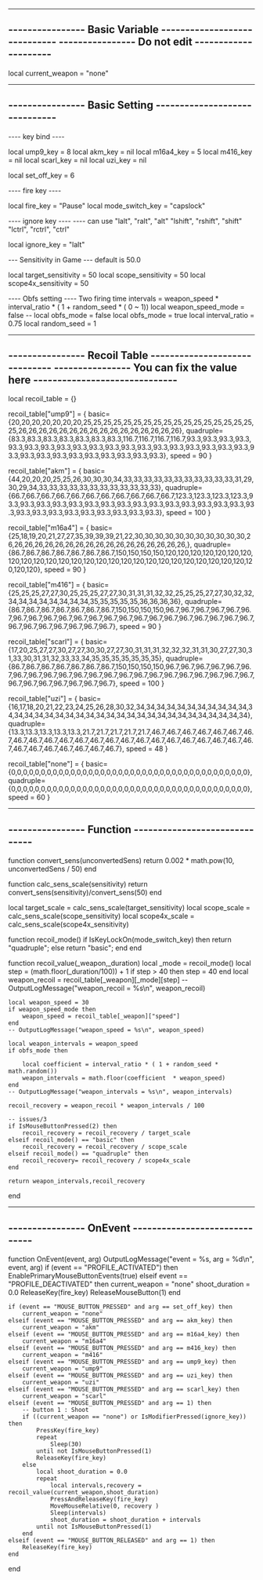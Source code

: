 --------------------------------------------------------------------------
----------------        Basic Variable       -----------------------------
----------------         Do not edit                 ---------------------
--------------------------------------------------------------------------
local current_weapon = "none"

--------------------------------------------------------------------------
----------------        Basic Setting       ------------------------------
--------------------------------------------------------------------------

---- key bind ----

local ump9_key = 8
local akm_key = nil
local m16a4_key = 5
local m416_key = nil
local scarl_key = nil
local uzi_key = nil

local set_off_key = 6


---- fire key ----

local fire_key = "Pause"
local mode_switch_key = "capslock"


---- ignore key ----
---- can use "lalt", "ralt", "alt"  "lshift", "rshift", "shift"  "lctrl", "rctrl", "ctrl"

local ignore_key = "lalt"

--- Sensitivity in Game
--- default is 50.0

local target_sensitivity = 50
local scope_sensitivity = 50
local scope4x_sensitivity = 50

---- Obfs setting
---- Two firing time intervals = weapon_speed * interval_ratio * ( 1 + random_seed * ( 0 ~ 1))
local weapon_speed_mode = false
-- local obfs_mode = false
local obfs_mode = true
local interval_ratio = 0.75
local random_seed = 1

--------------------------------------------------------------------------
----------------        Recoil Table        ------------------------------
---------------- You can fix the value here ------------------------------
--------------------------------------------------------------------------

local recoil_table = {}

recoil_table["ump9"] = {
    basic={20,20,20,20,20,20,20,25,25,25,25,25,25,25,25,25,25,25,25,25,25,25,25,25,25,26,26,26,26,26,26,26,26,26,26,26,26,26,26,26,26},
    quadruple={83.3,83.3,83.3,83.3,83.3,83.3,83.3,116.7,116.7,116.7,116.7,93.3,93.3,93.3,93.3,93.3,93.3,93.3,93.3,93.3,93.3,93.3,93.3,93.3,93.3,93.3,93.3,93.3,93.3,93.3,93.3,93.3,93.3,93.3,93.3,93.3,93.3,93.3,93.3,93.3},
    speed = 90
}

recoil_table["akm"] = {
    basic={44,20,20,20,25,25,26,30,30,30,34,33,33,33,33,33,33,33,33,33,33,33,31,29,30,29,34,33,33,33,33,33,33,33,33,33,33,33,33},
    quadruple={66.7,66.7,66.7,66.7,66.7,66.7,66.7,66.7,66.7,66.7,66.7,123.3,123.3,123.3,123.3,93.3,93.3,93.3,93.3,93.3,93.3,93.3,93.3,93.3,93.3,93.3,93.3,93.3,93.3,93.3,93.3,93.3,93.3,93.3,93.3,93.3,93.3,93.3,93.3,93.3},
    speed = 100
}

recoil_table["m16a4"] = {
   basic={25,18,19,20,21,27,27,35,39,39,39,21,22,30,30,30,30,30,30,30,30,30,30,30,26,26,26,26,26,26,26,26,26,26,26,26,26,26,26,26,26,26,},
   quadruple={86.7,86.7,86.7,86.7,86.7,86.7,86.7,150,150,150,150,120,120,120,120,120,120,120,120,120,120,120,120,120,120,120,120,120,120,120,120,120,120,120,120,120,120,120,120,120},
    speed = 90
}

recoil_table["m416"] = {
    basic={25,25,25,27,27,30,25,25,25,27,27,30,31,31,31,32,32,25,25,25,27,27,30,32,32,34,34,34,34,34,34,34,34,35,35,35,35,35,36,36,36,36},
    quadruple={86.7,86.7,86.7,86.7,86.7,86.7,86.7,150,150,150,150,96.7,96.7,96.7,96.7,96.7,96.7,96.7,96.7,96.7,96.7,96.7,96.7,96.7,96.7,96.7,96.7,96.7,96.7,96.7,96.7,96.7,96.7,96.7,96.7,96.7,96.7,96.7,96.7,96.7},
    speed = 90
}

recoil_table["scarl"] = {
     basic={17,20,25,27,27,30,27,27,30,30,27,27,30,31,31,31,32,32,32,31,31,30,27,27,30,31,33,30,31,31,32,33,33,34,35,35,35,35,35,35,35},
     quadruple={86.7,86.7,86.7,86.7,86.7,86.7,86.7,150,150,150,150,96.7,96.7,96.7,96.7,96.7,96.7,96.7,96.7,96.7,96.7,96.7,96.7,96.7,96.7,96.7,96.7,96.7,96.7,96.7,96.7,96.7,96.7,96.7,96.7,96.7,96.7,96.7,96.7,96.7},
    speed = 100
}

recoil_table["uzi"] = {
    basic={16,17,18,20,21,22,23,24,25,26,28,30,32,34,34,34,34,34,34,34,34,34,34,34,34,34,34,34,34,34,34,34,34,34,34,34,34,34,34,34,34,34,34,34,34,34,34,34},
    quadruple={13.3,13.3,13.3,13.3,13.3,21.7,21.7,21.7,21.7,21.7,46.7,46.7,46.7,46.7,46.7,46.7,46.7,46.7,46.7,46.7,46.7,46.7,46.7,46.7,46.7,46.7,46.7,46.7,46.7,46.7,46.7,46.7,46.7,46.7,46.7,46.7,46.7,46.7,46.7,46.7},
    speed = 48
}

recoil_table["none"] = {
    basic={0,0,0,0,0,0,0,0,0,0,0,0,0,0,0,0,0,0,0,0,0,0,0,0,0,0,0,0,0,0,0,0,0,0,0,0,0,0,0,0},
    quadruple={0,0,0,0,0,0,0,0,0,0,0,0,0,0,0,0,0,0,0,0,0,0,0,0,0,0,0,0,0,0,0,0,0,0,0,0,0,0,0,0},
    speed = 60
}


--------------------------------------------------------------------------
----------------          Function          ------------------------------
--------------------------------------------------------------------------


function convert_sens(unconvertedSens) 
    return 0.002 * math.pow(10, unconvertedSens / 50)
end

function calc_sens_scale(sensitivity)
    return convert_sens(sensitivity)/convert_sens(50)
end

local target_scale = calc_sens_scale(target_sensitivity)
local scope_scale = calc_sens_scale(scope_sensitivity)
local scope4x_scale = calc_sens_scale(scope4x_sensitivity)

function recoil_mode()
    if IsKeyLockOn(mode_switch_key) then
        return "quadruple";
    else
        return "basic";
    end
end


function recoil_value(_weapon,_duration)
    local _mode = recoil_mode()
    local step = (math.floor(_duration/100)) + 1
    if step > 40 then
        step = 40
    end
    local weapon_recoil = recoil_table[_weapon][_mode][step]
    -- OutputLogMessage("weapon_recoil = %s\n", weapon_recoil)
    
    local weapon_speed = 30
    if weapon_speed_mode then
        weapon_speed = recoil_table[_weapon]["speed"]
    end
    -- OutputLogMessage("weapon_speed = %s\n", weapon_speed)

    local weapon_intervals = weapon_speed
    if obfs_mode then

        local coefficient = interval_ratio * ( 1 + random_seed * math.random())
        weapon_intervals = math.floor(coefficient  * weapon_speed) 
    end
    -- OutputLogMessage("weapon_intervals = %s\n", weapon_intervals)

    recoil_recovery = weapon_recoil * weapon_intervals / 100
    
    -- issues/3
    if IsMouseButtonPressed(2) then
        recoil_recovery = recoil_recovery / target_scale
    elseif recoil_mode() == "basic" then
        recoil_recovery = recoil_recovery / scope_scale
    elseif recoil_mode() == "quadruple" then
        recoil_recovery= recoil_recovery / scope4x_scale
    end

    return weapon_intervals,recoil_recovery
end


--------------------------------------------------------------------------
----------------          OnEvent          ------------------------------
--------------------------------------------------------------------------


function OnEvent(event, arg)
    OutputLogMessage("event = %s, arg = %d\n", event, arg)
    if (event == "PROFILE_ACTIVATED") then
        EnablePrimaryMouseButtonEvents(true)
    elseif event == "PROFILE_DEACTIVATED" then
        current_weapon = "none"
        shoot_duration = 0.0
        ReleaseKey(fire_key)
        ReleaseMouseButton(1)
    end

    if (event == "MOUSE_BUTTON_PRESSED" and arg == set_off_key) then
        current_weapon = "none"
    elseif (event == "MOUSE_BUTTON_PRESSED" and arg == akm_key) then
        current_weapon = "akm"
    elseif (event == "MOUSE_BUTTON_PRESSED" and arg == m16a4_key) then
        current_weapon = "m16a4"
    elseif (event == "MOUSE_BUTTON_PRESSED" and arg == m416_key) then
        current_weapon = "m416"
    elseif (event == "MOUSE_BUTTON_PRESSED" and arg == ump9_key) then
        current_weapon = "ump9"
    elseif (event == "MOUSE_BUTTON_PRESSED" and arg == uzi_key) then
        current_weapon = "uzi"
    elseif (event == "MOUSE_BUTTON_PRESSED" and arg == scarl_key) then
        current_weapon = "scarl"
    elseif (event == "MOUSE_BUTTON_PRESSED" and arg == 1) then
        -- button 1 : Shoot
        if ((current_weapon == "none") or IsModifierPressed(ignore_key)) then
            PressKey(fire_key)
            repeat
                Sleep(30)
            until not IsMouseButtonPressed(1)
            ReleaseKey(fire_key)
        else
            local shoot_duration = 0.0
            repeat
                local intervals,recovery = recoil_value(current_weapon,shoot_duration)
                PressAndReleaseKey(fire_key)
                MoveMouseRelative(0, recovery )
                Sleep(intervals)
                shoot_duration = shoot_duration + intervals
            until not IsMouseButtonPressed(1)
        end
    elseif (event == "MOUSE_BUTTON_RELEASED" and arg == 1) then
        ReleaseKey(fire_key)
    end

end
